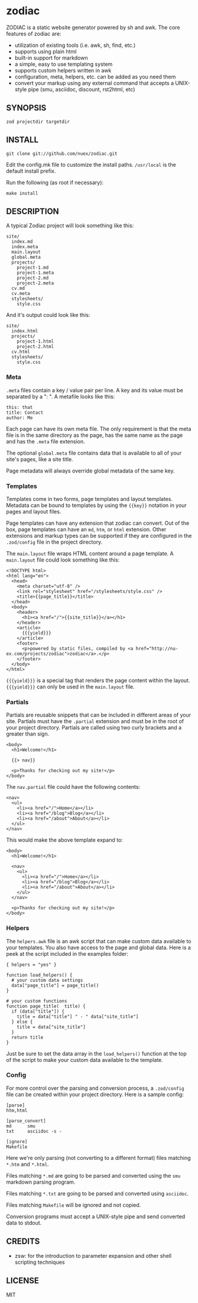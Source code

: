 # zodiac

ZODIAC is a static website generator powered by sh and awk. The core features of zodiac are:

* utilization of existing tools (i.e. awk, sh, find, etc.)
* supports using plain html
* built-in support for markdown
* a simple, easy to use templating system
* supports custom helpers written in awk
* configuration, meta, helpers, etc. can be added as you need them
* convert your markup using any external command that accepts a UNIX-style pipe (smu, asciidoc, discount, rst2html, etc)

## SYNOPSIS

    zod projectdir targetdir

## INSTALL

    git clone git://github.com/nuex/zodiac.git
    
Edit the config.mk file to customize the install paths. `/usr/local` is the default install prefix.

Run the following (as root if necessary):

    make install

## DESCRIPTION

A typical Zodiac project will look something like this:

    site/
      index.md
      index.meta
      main.layout
      global.meta
      projects/
        project-1.md
        project-1.meta
        project-2.md
        project-2.meta
      cv.md
      cv.meta
      stylesheets/
        style.css

And it's output could look like this:

    site/
      index.html
      projects/
        project-1.html
        project-2.html
      cv.html
      stylesheets/
        style.css

### Meta

`.meta` files contain a key / value pair per line. A key and its value must be separated by a ": ". A metafile looks like this:

    this: that
    title: Contact
    author: Me

Each page can have its own meta file. The only requirement is that the meta file is in the same directory as the page, has the same name as the page and has the `.meta` file extension.

The optional `global.meta` file contains data that is available to all of your site's pages, like a site title.

Page metadata will always override global metadata of the same key.

### Templates

Templates come in two forms, page templates and layout templates. Metadata can be bound to templates by using the `{{key}}` notation in your pages and layout files.

Page templates can have any extension that zodiac can convert. Out of the box, page templates can have an `md`, `htm`, or `html` extension. Other extensions and markup types can be supported if they are configured in the `.zod/config` file in the project directory.

The `main.layout` file wraps HTML content around a page template.  A `main.layout` file could look something like this:

    <!DOCTYPE html>
    <html lang="en">
      <head>
        <meta charset="utf-8" />
        <link rel="stylesheet" href="/stylesheets/style.css" />
        <title>{{page_title}}</title>
      </head>
      <body>
        <header>
          <h1><a href="/">{{site_title}}</a></h1>
        </header>
        <article>
          {{{yield}}}
        </article>
        <footer>
          <p>powered by static files, compiled by <a href="http://nu-ex.com/projects/zodiac">zodiac</a>.</p>
        </footer>
      </body>
    </html>

`{{{yield}}}` is a special tag that renders the page content within the layout. `{{{yield}}}` can only be used in the `main.layout` file.

### Partials

Partials are reusable snippets that can be included in different areas of your site. Partials must have the `.partial` extension and must be in the root of your project directory. Partials are called using two curly brackets and a greater than sign.

    <body>
      <h1>Welcome!</h1>

      {{> nav}}

      <p>Thanks for checking out my site!</p>
    </body>

The `nav.partial` file could have the following contents:

    <nav>
      <ul>
        <li><a href="/">Home</a></li>
        <li><a href="/blog">Blog</a></li>
        <li><a href="/about">About</a></li>
      </ul>
    </nav>

This would make the above template expand to:

    <body>
      <h1>Welcome!</h1>

      <nav>
        <ul>
          <li><a href="/">Home</a></li>
          <li><a href="/blog">Blog</a></li>
          <li><a href="/about">About</a></li>
        </ul>
      </nav>

      <p>Thanks for checking out my site!</p>
    </body>


### Helpers

The `helpers.awk` file is an awk script that can make custom data available to your templates. You also have access to the page and global data. Here is a peek at the script included in the examples folder:

    { helpers = "yes" }

    function load_helpers() {
      # your custom data settings
      data["page_title"] = page_title()
    }

    # your custom functions
    function page_title(  title) {
      if (data["title"]) {
        title = data["title"] " - " data["site_title"]
      } else {
        title = data["site_title"]
      }
      return title
    }

Just be sure to set the data array in the `load_helpers()` function at the top of the script to make your custom data available to the template.

### Config

For more control over the parsing and conversion process, a `.zod/config` file can be created within your project directory. Here is a sample config:

    [parse]
    htm,html

    [parse_convert]
    md      smu
    txt     asciidoc -s -

    [ignore]
    Makefile

Here we're only parsing (not converting to a different format) files matching `*.htm` and `*.html`.

Files matching `*.md` are going to be parsed and converted using the `smu` markdown parsing program.

Files matching `*.txt` are going to be parsed and converted using `asciidoc`.

Files matching `Makefile` will be ignored and not copied.

Conversion programs must accept a UNIX-style pipe and send converted data to stdout.

## CREDITS

* zsw: for the introduction to parameter expansion and other shell scripting techniques

## LICENSE

MIT
